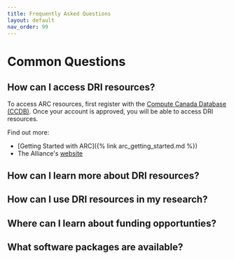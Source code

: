 ```yaml
---
title: Frequently Asked Questions  
layout: default 
nav_order: 99
---
```


# Common Questions

## How can I access DRI resources?
To access ARC resources, first register with the [Compute Canada Database (CCDB)](https://ccdb.alliancecan.ca/security/login). Once your account is approved, you will be able to access DRI resources. 

Find out more: 
* [Getting Started with ARC]({% link arc_getting_started.md %})
* The Alliance's [website](https://alliancecan.ca/en/services/advanced-research-computing/account-management/apply-account) 

## How can I learn more about DRI resources? 

## How can I use DRI resources in my research? 

## Where can I learn about funding opportunties? 

## What software packages are available? 

